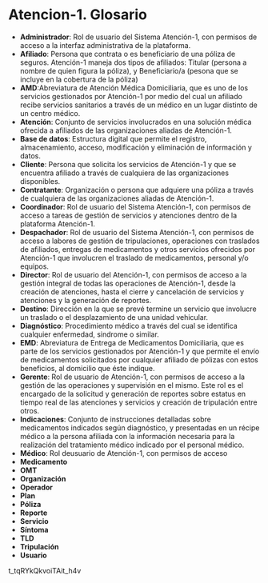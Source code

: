 # Atencion-1. Glosario

*  **Administrador**: Rol de usuario del Sistema Atención-1, con permisos de acceso a la interfaz administrativa de la plataforma.
*  **Afiliado**: Persona que contrata o es beneficiario de una póliza de seguros. Atención-1 maneja dos tipos de afiliados: Titular (persona a nombre de quien figura la póliza), y Beneficiario/a (pesona que se incluye en la cobertura de la póliza)
*  **AMD**:Abreviatura de Atención Médica Domiciliaria, que es uno de los servicios gestionados por Atención-1 por medio del cual un afiliado recibe servicios sanitarios a través de un médico en un lugar distinto de un centro médico.
*  **Atención**: Conjunto de servicios involucrados en una solución médica ofrecida a afiliados de las organizaciones aliadas de Atención-1.
*  **Base de datos**: Estructura digital que permite el registro, almacenamiento, acceso, modificación y eliminación de información y datos.
*  **Cliente**: Persona que solicita los servicios de Atención-1 y que se encuentra afiliado a través de cualquiera de las organizaciones disponibles.
*  **Contratante**: Organización o persona que adquiere una póliza a través de cualquiera de las organizaciones aliadas de Atención-1.
*  **Coordinador**: Rol de usuario del Sistema Atención-1, con permisos de acceso a tareas de gestión de servicios y atenciones dentro de la plataforma Atención-1.
*  **Despachador**: Rol de usuario del Sistema Atención-1, con permisos de acceso a labores de gestión de tripulaciones, operaciones con traslados de afiliados, entregas de medicamentos y otros servicios ofrecidos por Atención-1 que involucren el traslado de medicamentos, personal y/o equipos.
*  **Director**: Rol de usuario del Atención-1, con permisos de acceso a la gestión integral de todas las operaciones de Atención-1, desde la creación de atenciones, hasta el cierre y cancelación de servicios y atenciones y la generación de reportes.
*  **Destino**: Dirección en la que se prevé termine un servicio que involucre un traslado o el desplazamiento de una unidad vehicular.
*  **Diagnóstico**: Procedimiento médico a través del cual se identifica cualquier enfermedad, sindrome o similar.
*  **EMD**: Abreviatura de Entrega de Medicamentos Domiciliaria, que es parte de los servicios gestionados por Atención-1 y que permite el envío de medicamentos solicitados por cualquier afiliado de pólizas con estos beneficios, al domicilio que éste indique.
*  **Gerente**: Rol de usuario de Atención-1, con permisos de acceso a la gestión de las operaciones y supervisión en el mismo. Este rol es el encargado de la solicitud y generación de reportes sobre estatus en tiempo real de las atenciones y servicios y creación de tripulación entre otros.
*  **Indicaciones**: Conjunto de instrucciones detalladas sobre medicamentos indicados según diagnóstico, y presentadas en un récipe médico a la persona afiliada con la información necesaria para la realización del tratamiento médico indicado por el personal médico.
*  **Médico**: Rol deusuario de Atención-1, con permisos de acceso
*  **Medicamento**
*  **OMT**
*  **Organización**
*  **Operador**
*  **Plan**
*  **Póliza**
*  **Reporte**
*  **Servicio**
*  **Síntoma**
*  **TLD**
*  **Tripulación**
*  **Usuario**


  t_tqRYkQkvoiTAit_h4v